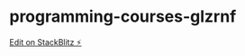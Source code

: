 # programming-courses-glzrnf

[Edit on StackBlitz ⚡️](https://stackblitz.com/edit/programming-courses-glzrnf)